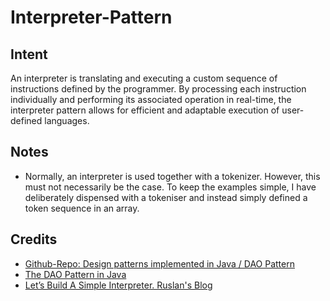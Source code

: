 # Interpreter-Pattern

## Intent
An interpreter is translating and executing a custom sequence of instructions defined by the programmer. By processing each instruction individually and performing its associated operation in real-time, the interpreter pattern allows for efficient and adaptable execution of user-defined languages.

## Notes
* Normally, an interpreter is used together with a tokenizer. However, this must not necessarily be the case. To keep the examples simple, I have deliberately dispensed with a tokeniser and instead simply defined a token sequence in an array.

## Credits
* [Github-Repo: Design patterns implemented in Java / DAO Pattern](https://github.com/iluwatar/java-design-patterns/tree/master/dao)
* [The DAO Pattern in Java](https://www.baeldung.com/java-dao-pattern)
* [Let’s Build A Simple Interpreter. Ruslan's Blog](https://ruslanspivak.com/lsbasi-part1/)
